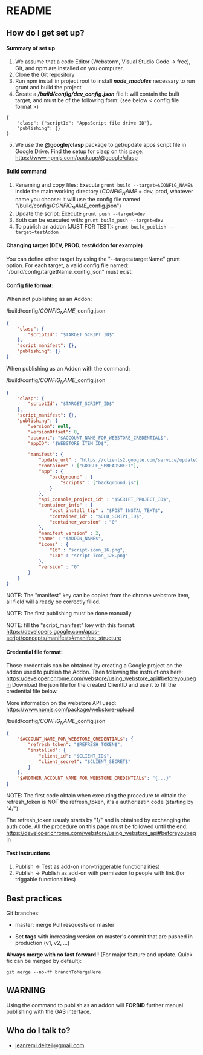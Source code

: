 # README

## How do I get set up?

#### Summary of set up

1. We assume that a code Editor (Webstorm, Visual Studio Code -> free), Git, and npm are installed on you computer.
2. Clone the Git repository
3. Run npm install in project root to install **_node_modules_** necessary to run grunt and build the project
4. Create a _**/build/config/dev_config.json**_ file
It will contain the built target, and must be of the following form: (see below < config file format >)
```
{
	"clasp": {"scriptId": "AppsScript file drive ID"},
	"publishing": {}
}
```
5. We use the **@google/clasp** package to get/update apps script file in Google Drive.
Find the setup for clasp on this page: https://www.npmjs.com/package/@google/clasp


#### Build command

1. Renaming and copy files: Execute ``grunt build --target=$CONFiG_NAME$`` inside the main working directory ($CONFiG_NAME$ = dev, prod, whatever name you choose: it will use the config file named "/build/config/$CONFiG_NAME$_config.json")
2. Update the script: Execute ``grunt push --target=dev``
3. Both can be executed with: ``grunt build_push --target=dev``
4. To publish an addon (JUST FOR TEST): ``grunt build_publish --target=testAddon``

#### Changing target (DEV, PROD, testAddon for example)

You can define other target by using the "--target=targetName" grunt option.
For each target, a valid config file named: "/build/config/targetName_config.json" must exist.

#### Config file format:

When not publishing as an Addon:

/build/config/$CONFiG_NAME$_config.json
```json
{
	"clasp": {
		"scriptId": "$TARGET_SCRIPT_ID$"
	},
	"script_manifest": {},
	"publishing": {}
}
```

When publishing as an Addon with the command:

/build/config/$CONFiG_NAME$_config.json
```json
{
	"clasp": {
		"scriptId": "$TARGET_SCRIPT_ID$"
	},
	"script_manifest": {},
	"publishing": {
		"version": null,
		"versionOffset": 0,
		"account": "$ACCOUNT_NAME_FOR_WEBSTORE_CREDENTIAL$",
		"appID": "$WEBSTORE_ITEM_ID$",
		
		"manifest": {
			"update_url" : "https://clients2.google.com/service/update2/crx",
			"container" : ["GOOGLE_SPREADSHEET"],
			"app" : {
				"background" : {
					"scripts" : ["background.js"]
				}
			},
			"api_console_project_id" : "$SCRIPT_PROJECT_ID$",
			"container_info" : {
				"post_install_tip" : "$POST_INSTAL_TEXT$",
				"container_id" : "$OLD_SCRIPT_ID$",
				"container_version" : "0"
			},
			"manifest_version" : 2,
			"name" : "$ADDON_NAME$",
			"icons" : {
				"16" : "script-icon_16.png",
				"128" : "script-icon_128.png"
			},
			"version" : "0"
		}
	}
}
```
NOTE: The "manifest" key can be copied from the chrome webstore item, all field will already be correctly filled.

NOTE: The first publishing must be done manually.

NOTE: fill the "script_manifest" key with this format: https://developers.google.com/apps-script/concepts/manifests#manifest_structure

#### Credential file format:

Those credentials can be obtained by creating a Google project on the addon used to publish the Addon.
Then following the instructions here: https://developer.chrome.com/webstore/using_webstore_api#beforeyoubegin
Download the json file for the created ClientID and use it to fill the credential file below.

More information on the webstore API used: https://www.npmjs.com/package/webstore-upload

/build/config/$CONFiG_NAME$_config.json
```json
{
	"$ACCOUNT_NAME_FOR_WEBSTORE_CREDENTIAL$": {
		"refresh_token": "$REFRESH_TOKEN$",
		"installed": {
			"client_id": "$CLIENT_ID$",
			"client_secret": "$CLIENT_SECRET$"
		}
	},
	"$ANOTHER_ACCOUNT_NAME_FOR_WEBSTORE_CREDENTIAL$": "{...}"
}
```
NOTE: The first code obtain when executing the procedure to obtain the refresh_token is NOT the refresh_token, it's a authorizatin code (starting by "4/")

The refresh_token usualy starts by "1/" and is obtained by exchanging the auth code. All the procedure on this page must be followed until the end: https://developer.chrome.com/webstore/using_webstore_api#beforeyoubegin

#### Test instructions

1. Publish -> Test as add-on (non-triggerable functionalities)
2. Publish -> Publish as add-on with permission to people with link (for triggable functionalities)

## Best practices ###

Git branches:

* master: merge Pull resquests on master

* Set **tags** with increasing version on master's commit that are pushed in production (v1, v2, ...)

**Always merge with no fast forward !** (For major feature and update. Quick fix can be merged by default):
```
git merge --no-ff branchToMergeHere
```

## WARNING ###

Using the command to publish as an addon will **FORBID** further manual publishing with the GAS interface.

## Who do I talk to? ###

* jeanremi.delteil@gmail.com